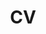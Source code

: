 ---
layout: cv
permalink: /CV/
title: CV
nav: true
nav_order: 5
cv_pdf: Josh-Walton-ACA-CV-M.pdf
description: A pdf copy of my CV is obtainable by clicking the pdf symbol in the top right corner of this page.
toc:
  sidebar: left
---
